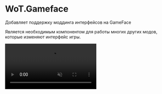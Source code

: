 # WoT.Gameface
Добавляет поддержку моддинга интерфейсов на GameFace

Является необходимым компонентом для работы многих других модов, которые изменяют интерфейс игры.

<video autoplay loop muted>
  <source src="./assets/gameface_tooltip.webm" type="video/webm">
  Ваш браузер не поддерживает видео.
</video>